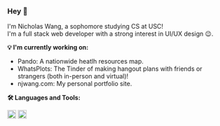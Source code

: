 ### Hey 👋

<!--
**nicholaswang610/nicholaswang610** is a ✨ _special_ ✨ repository because its `README.md` (this file) appears on your GitHub profile.
-->

I'm Nicholas Wang, a sophomore studying CS at USC!  
I'm a full stack web developer with a strong interest in UI/UX design :wink:.

**:bulb: I'm currently working on:**

- Pando: A nationwide heatlh resources map.
- WhatsPlots: The Tinder of making hangout plans with friends or strangers (both in-person and virtual)!
- njwang.com: My personal portfolio site.

**:hammer_and_wrench: Languages and Tools:**

<code><img height="20" src="https://user-images.githubusercontent.com/21328729/102746283-d2339400-4312-11eb-9ba2-eefa90abe50f.png"></code>
<code><img height="20" src="https://user-images.githubusercontent.com/21328729/102746327-ebd4db80-4312-11eb-9f6d-0a825670a6db.png"></code>


